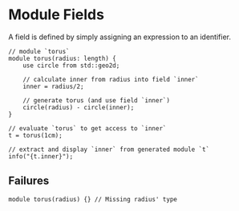 # Module Fields

A field is defined by simply assigning an expression to an identifier.

```µcad,torus
// module `torus`
module torus(radius: length) {
    use circle from std::geo2d;

    // calculate inner from radius into field `inner`
    inner = radius/2;

    // generate torus (and use field `inner`)
    circle(radius) - circle(inner);
}

// evaluate `torus` to get access to `inner`
t = torus(1cm);

// extract and display `inner` from generated module `t`
info("{t.inner}");
```

## Failures

```µcad,fail.torus#fail
module torus(radius) {} // Missing radius' type
```
